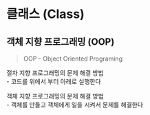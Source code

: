 # 클래스 (Class)

## 객체 지향 프로그래밍 (OOP)
 > OOP - Object Oriented Programing

절차 지향 프로그래밍의 문제 해결 방법  
\- 코드를 위에서 부터 아래로 실행한다

객체 지향 프로그래밍의 문제 해결 방법  
\- 객체를 만들고 객체에게 일을 시켜서 문제를 해결한다
